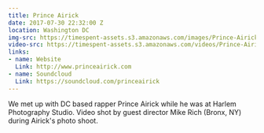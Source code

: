 ```yaml
---
title: Prince Airick
date: 2017-07-30 22:32:00 Z
location: Washington DC
img-src: https://timespent-assets.s3.amazonaws.com/images/Prince-Airick.png
video-src: https://timespent-assets.s3.amazonaws.com/videos/Prince-Airick.mp4
links:
- name: Website
  Link: http://www.princeairick.com
- name: Soundcloud
  Link: https://soundcloud.com/princeairick
---
```


We met up with DC based rapper Prince Airick while he was at Harlem Photography Studio. Video shot by guest director Mike Rich (Bronx, NY) during Airick's photo shoot.
